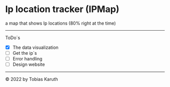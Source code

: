 # Ip location tracker (IPMap)
a map that shows Ip locations (80% right at the time)

---

ToDo´s

- [X] The data visualization
- [ ] Get the ip´s
- [ ] Error handling 
- [ ] Design website 

---

<!-- copyright -->
© 2022 by Tobias Karuth
